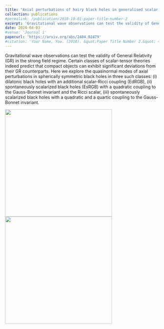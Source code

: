 ```yaml
---
title: "Axial perturbations of hairy black holes in generalised scalar-tensor theories"
collection: publications
#permalink: /publication/2010-10-01-paper-title-number-2
excerpt: 'Gravitational wave observations can test the validity of General Relativity (GR) in the strong field regime. Certain classes of scalar-tensor theories indeed predict that compact objects can exhibit significant deviations from their GR counterparts. Here we explore the quasinormal modes of axial perturbations in spherically symmetric black holes in three such classes: (i) dilatonic black holes with an additional scalar-Ricci coupling (EdRGB), (ii) spontaneously scalarized black holes (EsRGB) with a quadratic coupling to the Gauss-Bonnet invariant and the Ricci scalar, (iii) spontaneously scalarized black holes with a quadratic and a quartic coupling to the Gauss-Bonnet invariant.'
date: 2024-04-03
#venue: 'Journal 1'
paperurl: 'https://arxiv.org/abs/2404.02479'
#citation: 'Your Name, You. (2010). &quot;Paper Title Number 2.&quot; <i>Journal 1</i>. 1(2).'
---
```


Gravitational wave observations can test the validity of General Relativity (GR) in the strong field regime. Certain classes of scalar-tensor theories indeed predict that compact objects can exhibit significant deviations from their GR counterparts. Here we explore the quasinormal modes of axial perturbations in spherically symmetric black holes in three such classes: (i) dilatonic black holes with an additional scalar-Ricci coupling (EdRGB), (ii) spontaneously scalarized black holes (EsRGB) with a quadratic coupling to the Gauss-Bonnet invariant and the Ricci scalar, (iii) spontaneously scalarized black holes with a quadratic and a quartic coupling to the Gauss-Bonnet invariant.

<img src="https://inspirehep.net/files/a03c307de92a843590b75383600cebac" width="350">     <img src="https://inspirehep.net/files/719e85a6e2cff2b0ba5dee85de0d4d30" width="350">



<!-- [Download paper here](http://academicpages.github.io/files/paper2.pdf) -->

